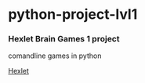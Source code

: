 # python-project-lvl1

### Hexlet Brain Games 1 project
comandline games in python


 [Hexlet](https://hexlet.io/)
